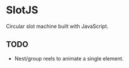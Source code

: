 SlotJS
======

Circular slot machine built with JavaScript.


TODO
----

- Nest/group reels to animate a single element.